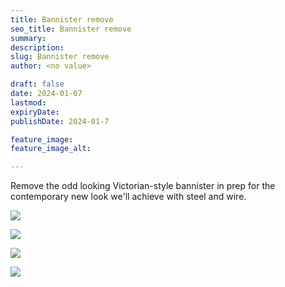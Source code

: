 ```yaml
---
title: Bannister remove
seo_title: Bannister remove
summary: 
description: 
slug: Bannister remove
author: <no value>

draft: false
date: 2024-01-07
lastmod: 
expiryDate: 
publishDate: 2024-01-7

feature_image: 
feature_image_alt: 

---
```


Remove the odd looking Victorian-style bannister in prep for the contemporary new look we'll achieve with steel and wire.

![](/images/0394.jpeg) 

![](/images/0403.jpeg) 

![](/images/0404.jpeg) 

![](/images/0405.jpeg) 